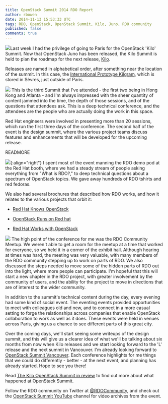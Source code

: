 ```yaml
---
title: OpenStack Summit 2014 RDO Report
author: rbowen
date: 2014-11-13 15:53:33 UTC
tags: RDO, OpenStack, OpenStack Summit, Kilo, Juno, RDO community
published: false
comments: true
---
```


![](blog/rhsummit_button.jpg)Last week I had the privilege of going to Paris for the OpenStack 'Kilo' Summit. Now that OpenStack Juno has been released, the Kilo Summit is held to plan the roadmap for the next release, [Kilo](https://wiki.openstack.org/wiki/Kilo_Release_Schedule).

Releases are named in alphabetical order, after something near the location of the summit. In this case, the [International Prototype Kilgram](http://en.wikipedia.org/wiki/Kilogram#International_prototype_kilogram), which is stored in Sèvres, just outside of Paris.

![](blog/rh_booth.jpg) This is the third Summit that I've attended - the first two being in Hong Kong and Atlanta - and I'm always impressed with the sheer quantity of content jammed into the time, the depth of those sessions, and of the questions that attendees ask. This is a deep technical conference, and the attendees are the people who are actually doing the work in this space.

Red Hat engineers were involved in presenting more than 20 sessions, which run the first three days of the conference. The second half of the event is the design summit, where the various project teams discuss features and enhancements that will be developed for the upcoming release.

READMORE

![](blog/rhsummit_hats.jpg){:align="right"} I spent most of the event manning  the RDO demo pod at the Red Hat booth, where we had a steady stream of people asking everything from "What is RDO?," to deep technical questions about a spectrum of OpenStack topics. We gave away hundreds of RDO tshirts and red fedoras.

We also had several brochures that described how RDO works, and how it relates to the various projects that orbit it: 

* [Red Hat Knows OpenStack](http://openstack.redhat.com/images/brochure/redhat_knows_openstack-portrait-A4.pdf)

* [OpenStack Runs on Red hat](http://openstack.redhat.com/images/brochure/openstack_runs_on_redhat-portrait-A4.pdf)

* [Red Hat Works with OpenStack](http://openstack.redhat.com/images/brochure/redhat_works_with_openstack-portrait-A4.pdf)

![](blog/rh_booth2.jpg) The high point of the conference for me was the RDO Community Meetup. We weren't able to get a room for the meetup at a time that worked for everyone, so we held it in a corner of the exhibit hall. Although hearing at times was hard, the meeting was very valuable, with many members of the RDO community stepping up to work on parts of RDO. We also discussed the steps needed to move some of the hidden parts of RDO out into the light, where more people can participate. I'm hopeful that this will start a new chapter in the RDO project, with greater involvement by the community of users, and the ability for the project to move in directions that are of interest to the wider community.

In addition to the summit's technical content during the day, every evening had some kind of social event. The eventing events provided opportunities to meet with colleagues old and new, and to connect in a more casual setting to forge the relationships across companies that enable OpenStack collaboration to work as well as it does. These events were held in venues across Paris, giving us a chance to see different parts of this great city.

Over the coming days, we'll start seeing some writeups of the design summit, and this will give us a clearer idea of what we'll be talking about six months from now when Kilo releases and we start looking forward to the 'L' release and the next summit in Vancouver. I'm already looking forward to [OpenStack Summit Vancouver](https://www.openstack.org/summit/vancouver-2015/). Each conference highlights for me things that we could do differently - better - at the next event, and planning has already started. Hope to see you there!

Read [The Kilo OpenStack Summit in review](http://opensource.com/business/14/11/openstack-news-november-11) to find out more about what happened at OpenStack Summit.

Follow the RDO community on Twitter at [@RDOCommunity](http://twitter.com/RDOcommunity), and check out the [OpenStack Summit YouTube](https://www.youtube.com/user/OpenStackFoundation) channel for video archives from the event.
